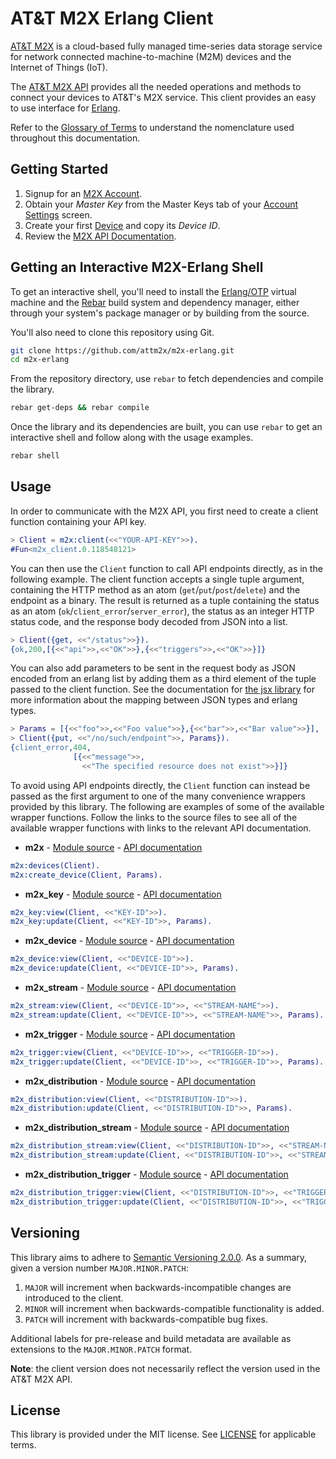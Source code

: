 # AT&T M2X Erlang Client

[AT&T M2X](http://m2x.att.com) is a cloud-based fully managed time-series data storage service for network connected machine-to-machine (M2M) devices and the Internet of Things (IoT).

The [AT&T M2X API](https://m2x.att.com/developer/documentation/overview) provides all the needed operations and methods to connect your devices to AT&T's M2X service. This client provides an easy to use interface for [Erlang](http://www.erlang.org).

Refer to the [Glossary of Terms](https://m2x.att.com/developer/documentation/glossary) to understand the nomenclature used throughout this documentation.

## Getting Started
1. Signup for an [M2X Account](https://m2x.att.com/signup).
2. Obtain your _Master Key_ from the Master Keys tab of your [Account Settings](https://m2x.att.com/account) screen.
2. Create your first [Device](https://m2x.att.com/devices) and copy its _Device ID_.
3. Review the [M2X API Documentation](https://m2x.att.com/developer/documentation/overview).

## Getting an Interactive M2X-Erlang Shell

To get an interactive shell, you'll need to install the [Erlang/OTP](https://github.com/erlang/otp/wiki/Installation) virtual machine and the [Rebar](https://github.com/rebar/rebar) build system and dependency manager, either through your system's package manager or by building from the source.

You'll also need to clone this repository using Git.
```bash
git clone https://github.com/attm2x/m2x-erlang.git
cd m2x-erlang
```

From the repository directory, use `rebar` to fetch dependencies and compile the library.
```bash
rebar get-deps && rebar compile
```

Once the library and its dependencies are built, you can use `rebar` to get an interactive shell and follow along with the usage examples.
```bash
rebar shell
```

## Usage

In order to communicate with the M2X API, you first need to create a client function containing your API key.

```erlang
> Client = m2x:client(<<"YOUR-API-KEY">>).
#Fun<m2x_client.0.118548121>
```

You can then use the `Client` function to call API endpoints directly, as in the following example. The client function accepts a single tuple argument, containing the HTTP method as an atom (`get`/`put`/`post`/`delete`) and the endpoint as a binary. The result is returned as a tuple containing the status as an atom (`ok`/`client_error`/`server_error`), the status as an integer HTTP status code, and the response body decoded from JSON into a list.

```erlang
> Client({get, <<"/status">>}).
{ok,200,[{<<"api">>,<<"OK">>},{<<"triggers">>,<<"OK">>}]}
```

You can also add parameters to be sent in the request body as JSON encoded from an erlang list by adding them as a third element of the tuple passed to the client function. See the documentation for [the jsx library](https://github.com/talentdeficit/jsx) for more information about the mapping between JSON types and erlang types.

```erlang
> Params = [{<<"foo">>,<<"Foo value">>},{<<"bar">>,<<"Bar value">>}],
> Client({put, <<"/no/such/endpoint">>, Params}).
{client_error,404,
              [{<<"message">>,
                <<"The specified resource does not exist">>}]}
```

To avoid using API endpoints directly, the `Client` function can instead be passed as the first argument to one of the many convenience wrappers provided by this library. The following are examples of some of the available wrapper functions. Follow the links to the source files to see all of the available wrapper functions with links to the relevant API documentation.

- **m2x** - [Module source](src/m2x.erl) - [API documentation](https://m2x.att.com/developer/documentation/v2/overview)
```erlang
m2x:devices(Client).
m2x:create_device(Client, Params).
```

- **m2x_key** - [Module source](src/m2x_key.erl) - [API documentation](https://m2x.att.com/developer/documentation/v2/keys)
```erlang
m2x_key:view(Client, <<"KEY-ID">>).
m2x_key:update(Client, <<"KEY-ID">>, Params).
```

- **m2x_device** - [Module source](src/m2x_device.erl) - [API documentation](https://m2x.att.com/developer/documentation/v2/device)
```erlang
m2x_device:view(Client, <<"DEVICE-ID">>).
m2x_device:update(Client, <<"DEVICE-ID">>, Params).
```

- **m2x_stream** - [Module source](src/m2x_stream.erl) - [API documentation](https://m2x.att.com/developer/documentation/v2/device)
```erlang
m2x_stream:view(Client, <<"DEVICE-ID">>, <<"STREAM-NAME">>).
m2x_stream:update(Client, <<"DEVICE-ID">>, <<"STREAM-NAME">>, Params).
```

- **m2x_trigger** - [Module source](src/m2x_trigger.erl) - [API documentation](https://m2x.att.com/developer/documentation/v2/device)
```erlang
m2x_trigger:view(Client, <<"DEVICE-ID">>, <<"TRIGGER-ID">>).
m2x_trigger:update(Client, <<"DEVICE-ID">>, <<"TRIGGER-ID">>, Params).
```

- **m2x_distribution** - [Module source](src/m2x_distribution.erl) - [API documentation](https://m2x.att.com/developer/documentation/v2/distribution)
```erlang
m2x_distribution:view(Client, <<"DISTRIBUTION-ID">>).
m2x_distribution:update(Client, <<"DISTRIBUTION-ID">>, Params).
```

- **m2x_distribution_stream** - [Module source](src/m2x_distribution_stream.erl) - [API documentation](https://m2x.att.com/developer/documentation/v2/distribution)
```erlang
m2x_distribution_stream:view(Client, <<"DISTRIBUTION-ID">>, <<"STREAM-NAME">>).
m2x_distribution_stream:update(Client, <<"DISTRIBUTION-ID">>, <<"STREAM-NAME">>, Params).
```

- **m2x_distribution_trigger** - [Module source](src/m2x_distribution_trigger.erl) - [API documentation](https://m2x.att.com/developer/documentation/v2/distribution)
```erlang
m2x_distribution_trigger:view(Client, <<"DISTRIBUTION-ID">>, <<"TRIGGER-ID">>).
m2x_distribution_trigger:update(Client, <<"DISTRIBUTION-ID">>, <<"TRIGGER-ID">>, Params).
```

## Versioning

This library aims to adhere to [Semantic Versioning 2.0.0](http://semver.org/). As a summary, given a version number `MAJOR.MINOR.PATCH`:

1. `MAJOR` will increment when backwards-incompatible changes are introduced to the client.
2. `MINOR` will increment when backwards-compatible functionality is added.
3. `PATCH` will increment with backwards-compatible bug fixes.

Additional labels for pre-release and build metadata are available as extensions to the `MAJOR.MINOR.PATCH` format.

**Note**: the client version does not necessarily reflect the version used in the AT&T M2X API.

## License

This library is provided under the MIT license. See [LICENSE](LICENSE) for applicable terms.
